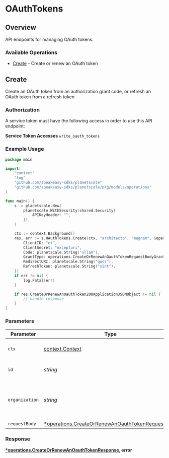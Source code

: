# OAuthTokens

## Overview


<p>API endpoints for managing OAuth tokens.</p>


### Available Operations

* [Create](#create) - Create or renew an OAuth token

## Create


<p>Create an OAuth token from an authorization grant code, or refresh an OAuth token from a refresh token</p>

### Authorization
A service token   must have the following access   in order to use this API endpoint:

**Service Token Accesses**
  `write_oauth_tokens`



### Example Usage

```go
package main

import(
	"context"
	"log"
	"github.com/speakeasy-sdks/planetscale"
	"github.com/speakeasy-sdks/planetscale/pkg/models/operations"
)

func main() {
    s := planetscale.New(
        planetscale.WithSecurity(shared.Security{
            APIKeyHeader: "",
        }),
    )

    ctx := context.Background()
    res, err := s.OAuthTokens.Create(ctx, "architecto", "magnam", &operations.CreateOrRenewAnOauthTokenRequestBody{
        ClientID: "et",
        ClientSecret: "excepturi",
        Code: planetscale.String("ullam"),
        GrantType: operations.CreateOrRenewAnOauthTokenRequestBodyGrantTypeRefreshToken,
        RedirectURI: planetscale.String("quos"),
        RefreshToken: planetscale.String("sint"),
    })
    if err != nil {
        log.Fatal(err)
    }

    if res.CreateOrRenewAnOauthToken200ApplicationJSONObject != nil {
        // handle response
    }
}
```

### Parameters

| Parameter                                                                                                           | Type                                                                                                                | Required                                                                                                            | Description                                                                                                         |
| ------------------------------------------------------------------------------------------------------------------- | ------------------------------------------------------------------------------------------------------------------- | ------------------------------------------------------------------------------------------------------------------- | ------------------------------------------------------------------------------------------------------------------- |
| `ctx`                                                                                                               | [context.Context](https://pkg.go.dev/context#Context)                                                               | :heavy_check_mark:                                                                                                  | The context to use for the request.                                                                                 |
| `id`                                                                                                                | *string*                                                                                                            | :heavy_check_mark:                                                                                                  | The ID of the OAuth application                                                                                     |
| `organization`                                                                                                      | *string*                                                                                                            | :heavy_check_mark:                                                                                                  | The name of the organization the OAuth application belongs to                                                       |
| `requestBody`                                                                                                       | [*operations.CreateOrRenewAnOauthTokenRequestBody](../../models/operations/createorrenewanoauthtokenrequestbody.md) | :heavy_minus_sign:                                                                                                  | N/A                                                                                                                 |


### Response

**[*operations.CreateOrRenewAnOauthTokenResponse](../../models/operations/createorrenewanoauthtokenresponse.md), error**

